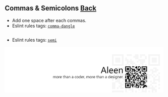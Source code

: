 ## Commas & Semicolons [**Back**](./../README.md)

- Add one space after each commas.
- Eslint rules tags: [`comma-dangle`](http://eslint.org/docs/rules/comma-dangle.html)


```js

```

- Eslint rules tags: [`semi`](http://eslint.org/docs/rules/semi.html)

<a href="http://aleen42.github.io/" target="_blank" ><img src="./../pic/tail.gif"></a>